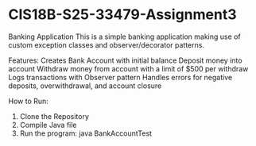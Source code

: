 # CIS18B-S25-33479-Assignment3

Banking Application
This is a simple banking application making use of custom exception classes and observer/decorator patterns.

Features:
Creates Bank Account with initial balance
Deposit money into account
Withdraw money from account with a limit of $500 per withdraw
Logs transactions with Observer pattern
Handles errors for negative deposits, overwithdrawal, and account closure

How to Run:
1. Clone the Repository
2. Compile Java file
3. Run the program: java BankAccountTest
